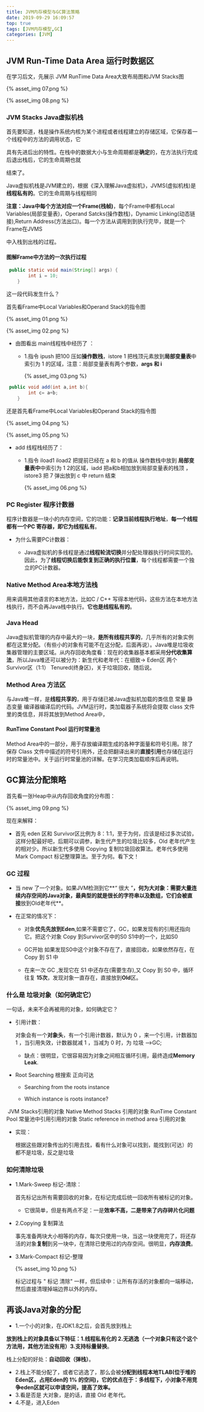 ```yaml
---
title: JVM内存模型与GC算法策略
date: 2019-09-29 16:09:57
top: true
tags: [JVM内存模型,GC]
categories: [JVM]
---
```


## JVM Run-Time Data Area 运行时数据区

在学习后文，先展示 JVM RunTime Data Area大致布局图和JVM Stacks图

 {% asset_img 07.png  %}

 {% asset_img 08.png  %}

### JVM Stacks   Java虚拟机栈

首先要知道，栈是操作系统内核为某个进程或者线程建立的存储区域，它保存着一个线程中的方法的调用状态，它

具有先进后出的特性。在栈中的数据大小与生命周期都是**确定**的，在方法执行完成后退出栈后，它的生命周期也就

结束了。

Java虚拟机栈是JVM建立的，根据《深入理解Java虚拟机》，JVMS(虚拟机栈)是**线程私有的**。它的生命周期与线程相同

**注意：Java中每个方法对应一个Frame(栈帧)**，每个Frame中都有Local Variables(局部变量表)，Operand Satcks(操作数栈)，Dynamic Linking(动态链接),Return Address(方法出口)。每一个方法从调用到到执行完毕，就是一个Frame在JVMS

中入栈到出栈的过程。

####  图解Frame中方法的一次执行过程

```java
 public static void main(String[] args) {
        int i = 10;
    }
```

这一段代码发生什么？

首先看Frame中Local Variables和Operand Stack的指令图

 {% asset_img 01.png  %}

{% asset_img 02.png  %}

- 由图看出 main线程栈中经历了 ：

  - 1.指令 ipush 把100 压如**操作数栈**，istore 1 把栈顶元素放到**局部变量表**中索引为 1 的区域，注意：局部变量表有两个参数，**args 和 i**

    {% asset_img 03.png  %}

```java
 public void add(int a,int b){
        int c= a+b;
    }
```

还是首先看Frame中Local Variables和Operand Stack的指令图

{% asset_img 04.png  %}

{% asset_img 05.png  %}

- add 线程栈经历了：

  - 1.指令 iload1 iload2 把提前已经在 a 和 b 的值从 操作数栈中放到 **局部变量表中**中索引为 1  2的区域，iadd 把a和b相加放到局部变量表的栈顶 ，istore3 把 7 弹出放到 c 中 return 结束

    {% asset_img 06.png  %}

### PC Register 程序计数器

程序计数器是一块小的内存空间，它的功能：**记录当前线程执行地址**，**每一个线程都有一个PC 寄存器，即它为线程私有**。

- 为什么需要PC计数器：

  - Java虚拟机的多线程是通过**线程轮流切换**并分配处理器执行时间实现的。因此，为了**线程切换后能恢复到正确的执行位置**，每个线程都需要一个独立的PC计数器。

### Native Method Area本地方法栈

用来调用其他语言的本地方法，比如C / C++ 写得本地代码，这些方法在本地方法栈执行，而不会再Java栈中执行。**它也是线程私有的**。

### Java Head 

Java虚拟机管理的内存中最大的一块，**是所有线程共享的**，几乎所有的对象实例都在这里分配。（有些小的对象有可能不在这分配，后面再说）。Java堆是垃圾收集器管理的主要区域。从内存回收角度看：现在的收集器基本都采用**分代收集算法**，所以Java堆还可以被分为：新生代和老年代：在细致-> Eden区  两个Survivor区（1:1） Tenured(终身区)，关于垃圾回收，随后说。

### Method Area 方法区

与Java堆一样，是**线程共享的**，用于存储已被Java虚拟机加载的类信息   常量   静态变量   编译器编译后的代码。JVM运行时，类加载器子系统将会提取 class 文件里的类信息，并将其放到Method Area中，

#### RunTime Constant Pool 运行时常量池

Method Area中的一部分，用于存放编译期生成的各种字面量和符号引用。除了保存 Class 文件中描述的符号引用外，还会把翻译出来的**直接引用**也存储在运行时的常量池中。关于运行时常量池的详解。在学习完类加载顺序后再说明。

## GC算法分配策略

首先看一张Heap中从内存回收角度的分布图：

{% asset_img 09.png  %}

现在来解释：

- 首先 eden 区和 Survivor区比例为 8：1:1，至于为何，应该是经过多次试验，这样分配最好吧，后期可以调参，新生代产生的垃圾比较多，Old 老年代产生的相对少。所以新生代多使用 Copying 复制垃圾回收算法。老年代多使用 Mark Compact 标记整理算法。至于为何。看下文！
### GC 过程

- 当 new 了一个对象。如果JVM检测到它**“ 很大 ”**，何为大对象：需要大量连续内存空间的Java对象，最典型的就是很长的字符串以及数组，它们会被直接**放到Old老年代**。

- 在正常的情况下：

  - 对象**优先先放到Eden**,如果不需要它了，GC，如果发现有的引用还指向它。把这个对象 Copy 到Survivor区中的S0  S1中的一个，比如S0
  
  - GC开始 如果发现S0中这个对象不存在了，直接回收，如果依然存在，在 Copy 到 S1 中
  
  - 在来一次 GC ,发现它在 S1 中还存在(需要生存),又 Copy 到 S0 中，循环往复 **15次**，发现对象一直存在，直接放到**Old**区。
  
### 什么是 垃圾对象（如何确定它）
一句话，未来不会再被用的对象，如何确定它？

- 引用计数：

  对象会有一个**对象头**，有一个引用计数器，默认为 0 ，来一个引用，计数器加 1 ，当引用失效，计数器就减 1 ，当减为 0 时，为 垃圾 ——>GC;

  - 缺点：很明显，它很容易因为对象之间相互循环引用，最终造成**Memory Leak**.
  
- Root Searching 根搜索 正向可达

  - Searching from the roots instance

  - Which instance is roots instance?

​              JVM Stacks引用的对象     Native Method Stacks 引用的对象      RunTime Constant Pool 常量池中引用引用的对象   Static reference in method area 引用的对象

- 实现：

  根据这些跟对象传出的引用去找，看有什么对象可以找到，能找到(可达）的都不是垃圾，反之是垃圾

### 如何清除垃圾

- 1.Mark-Sweep 标记-清除：

  首先标记出所有需要回收的对象，在标记完成后统一回收所有被标记的对象。

  - 它很简单，但是有两点不足：一是**效率不高，二是带来了内存碎片化问题**
  
- 2.Copying 复制算法

    事先准备两块大小相等的内存，每次只使用一块，当这一块使用完了，将还存活的对象**复制**到另一块中，在清除已使用过的内存空间。很明显，**内存浪费**。

- 3.Mark-Compact 标记-整理
  
  {% asset_img 10.png  %}
  
  标记过程与 " 标记 清除" 一样，但后续中：让所有存活的对象都向一端移动，然后直接清理掉端边界以外的内存。
## 再谈Java对象的分配

- 1.一个小的对象，在JDK1.8之后，会首先放到栈上

**放到栈上的对象具备以下特征：1.线程私有化的  2.无逃逸（一个对象只有这个这个方法用，其他方法没有用）3.支持标量替换**。

栈上分配的好处：**自动回收（弹栈）**。

- 2.栈上不能分配了，或者它逃逸了，那么会被**分配到线程本地TLAB(位于堆的Eden区，占用Eden的 1% 的空间)，它的优点在于：多线程下，小对象不用竞争eden区就可以申请空间，提高了效率。**
- 3.看是否是 大对象，是的话，直接 Old 老年代。
- 4.不是，进入Eden

 





​    







